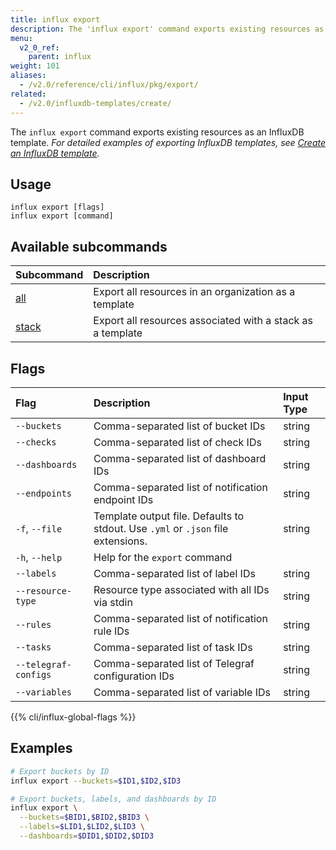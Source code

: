 ```yaml
---
title: influx export
description: The 'influx export' command exports existing resources as an InfluxDB template.
menu:
  v2_0_ref:
    parent: influx
weight: 101
aliases:
  - /v2.0/reference/cli/influx/pkg/export/
related:
  - /v2.0/influxdb-templates/create/
---
```


The `influx export` command exports existing resources as an InfluxDB template.
_For detailed examples of exporting InfluxDB templates, see
[Create an InfluxDB template](/v2.0/influxdb-templates/create/)._

## Usage
```
influx export [flags]
influx export [command]
```

## Available subcommands
| Subcommand                                        | Description                                                |
|:----------                                        |:-----------                                                |
| [all](/v2.0/reference/cli/influx/export/all/)     | Export all resources in an organization as a template      |
| [stack](/v2.0/reference/cli/influx/export/stack/) | Export all resources associated with a stack as a template |

## Flags

| Flag                 | Description                                                                      | Input Type |
|:----                 |:-----------                                                                      |:---------- |
| `--buckets`          | Comma-separated list of bucket IDs                                               | string     |
| `--checks`           | Comma-separated list of check IDs                                                | string     |
| `--dashboards`       | Comma-separated list of dashboard IDs                                            | string     |
| `--endpoints`        | Comma-separated list of notification endpoint IDs                                | string     |
| `-f`, `--file`       | Template output file. Defaults to stdout. Use `.yml` or `.json` file extensions. | string     |
| `-h`, `--help`       | Help for the `export` command                                                    |            |
| `--labels`           | Comma-separated list of label IDs                                                | string     |
| `--resource-type`    | Resource type associated with all IDs via stdin                                  | string     |
| `--rules`            | Comma-separated list of notification rule IDs                                    | string     |
| `--tasks`            | Comma-separated list of task IDs                                                 | string     |
| `--telegraf-configs` | Comma-separated list of Telegraf configuration IDs                               | string     |
| `--variables`        | Comma-separated list of variable IDs                                             | string     |

{{% cli/influx-global-flags %}}

## Examples
```sh
# Export buckets by ID
influx export --buckets=$ID1,$ID2,$ID3

# Export buckets, labels, and dashboards by ID
influx export \
  --buckets=$BID1,$BID2,$BID3 \
  --labels=$LID1,$LID2,$LID3 \
  --dashboards=$DID1,$DID2,$DID3
```
